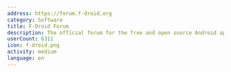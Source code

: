 ```yaml
---
address: https://forum.f-droid.org
category: Software
title: F-Droid Forum
description: The official forum for the free and open source Android app repository
userCount: 6311
icon: f-droid.png
activity: medium
language: en
---
```


